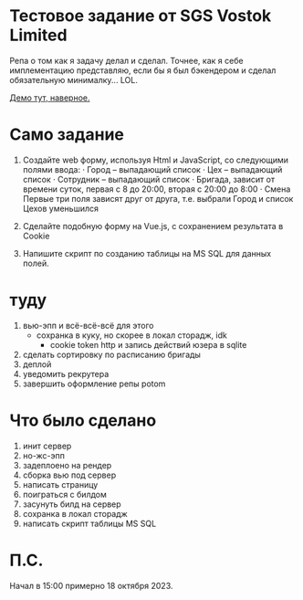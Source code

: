 # Тестовое задание от SGS Vostok Limited

Репа о том как я задачу делал и сделал. Точнее, как я себе имплементацию представляю, если бы я был бэкендером и сделал обязательную минималку...  LOL.

[Демо тут, наверное.](https://sgs-vostok-limited-test-task.onrender.com/)

# Само задание

1. Создайте web форму, используя Html и JavaScript, со следующими полями ввода: · Город – выпадающий список · Цех – выпадающий список · Сотрудник – выпадающий список · Бригада, зависит от времени суток, первая с 8 до 20:00, вторая с 20:00 до 8:00 · Смена Первые три поля зависят друг от друга, т.е. выбрали Город и список Цехов уменьшился 

1. Сделайте подобную форму на Vue.js, с сохранением результата в Cookie

1. Напишите скрипт по созданию таблицы на MS SQL для данных полей.


# туду

1. вью-эпп и всё-всё-всё для этого
    - сохранка в куку, но скорее в локал сторадж, idk
        - cookie token http и запись действий юзера в sqlite
1. сделать сортировку по расписанию бригады
1. деплой
1. уведомить рекрутера
1. завершить оформление репы potom

# Что было сделано

1. инит сервер
1. но-жс-эпп
1. задеплоено на рендер
1. сборка вью под сервер
1. написать страницу
1. поиграться с билдом
1. засунуть билд на сервер
1. сохранка в локал сторадж
1. написать скрипт таблицы MS SQL


# П.С.

Начал в 15:00 примерно 18 октября 2023.

